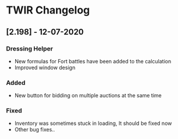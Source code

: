 # TWIR Changelog



## [2.198] - 12-07-2020
### Dressing Helper
- New formulas for Fort battles have been added to the calculation
- Improved window design

### Added
- New button for bidding on multiple auctions at the same time

### Fixed
- Inventory was sometimes stuck in loading, It should be fixed now
- Other bug fixes..